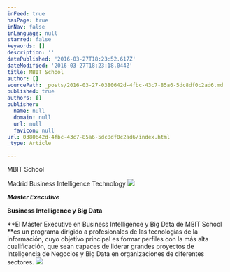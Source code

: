 ```yaml
---
inFeed: true
hasPage: true
inNav: false
inLanguage: null
starred: false
keywords: []
description: ''
datePublished: '2016-03-27T18:23:52.617Z'
dateModified: '2016-03-27T18:23:18.044Z'
title: MBIT School
author: []
sourcePath: _posts/2016-03-27-0380642d-4fbc-43c7-85a6-5dc8df0c2ad6.md
published: true
authors: []
publisher:
  name: null
  domain: null
  url: null
  favicon: null
url: 0380642d-4fbc-43c7-85a6-5dc8df0c2ad6/index.html
_type: Article

---
```

MBIT School

Madrid Business Intelligence Technology
![](https://the-grid-user-content.s3-us-west-2.amazonaws.com/25e6bc24-f864-4efe-b54d-64311317a13b.jpg)

**_Máster Executive_**

**Business Intelligence y Big Data**

**El Máster Executive en
Business Intelligence y Big Data de MBIT School **es un programa dirigido a
profesionales de las tecnologías de la información, cuyo objetivo principal es
formar perfiles con la más alta cualificación, que sean capaces de liderar
grandes proyectos de Inteligencia de Negocios y Big Data en organizaciones de
diferentes sectores. ![](https://the-grid-user-content.s3-us-west-2.amazonaws.com/ed2a92fd-c57d-4a42-93e7-258612076f68.jpg)